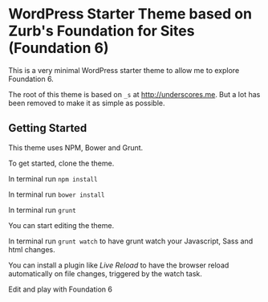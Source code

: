 WordPress Starter Theme based on Zurb's Foundation for Sites (Foundation 6)
===

This is a very minimal WordPress starter theme to allow me to explore Foundation 6.

The root of this theme is based on `_s` at http://underscores.me. But a lot has been removed to make it as simple as possible.

Getting Started
---------------

This theme uses NPM, Bower and Grunt.

To get started, clone the theme.

In terminal run `npm install`

In terminal run `bower install`

In terminal run `grunt`

You can start editing the theme.

In terminal run `grunt watch` to have grunt watch your Javascript, Sass and html changes. 

You can install a plugin like *Live Reload* to have the browser reload automatically on file changes, triggered by the watch task.

Edit and play with Foundation 6
